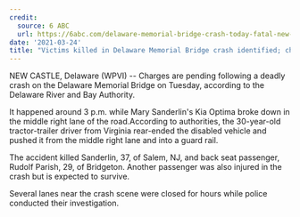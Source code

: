 ```yaml
---
credit:
  source: 6 ABC
  url: https://6abc.com/delaware-memorial-bridge-crash-today-fatal-new-castle/10445549/
date: '2021-03-24'
title: "Victims killed in Delaware Memorial Bridge crash identified; charges pending, officials say"
---
```

NEW CASTLE, Delaware (WPVI) -- Charges are pending following a deadly crash on the Delaware Memorial Bridge on Tuesday, according to the Delaware River and Bay Authority.

It happened around 3 p.m. while Mary Sanderlin's Kia Optima broke down in the middle right lane of the road.According to authorities, the 30-year-old tractor-trailer driver from Virginia rear-ended the disabled vehicle and pushed it from the middle right lane and into a guard rail.

The accident killed Sanderlin, 37, of Salem, NJ, and back seat passenger, Rudolf Parish, 29, of Bridgeton. Another passenger was also injured in the crash but is expected to survive.

Several lanes near the crash scene were closed for hours while police conducted their investigation.
